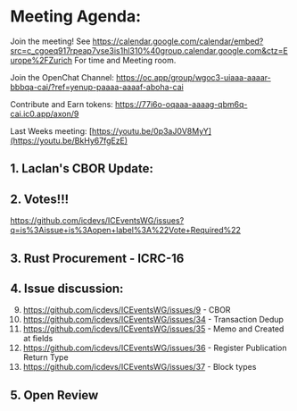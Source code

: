 # Meeting Agenda:

Join the meeting! See https://calendar.google.com/calendar/embed?src=c_cgoeq917rpeap7vse3is1hl310%40group.calendar.google.com&ctz=Europe%2FZurich For time and Meeting room.

Join the OpenChat Channel:  https://oc.app/group/wgoc3-uiaaa-aaaar-bbbqa-cai/?ref=yenup-paaaa-aaaaf-aboha-cai

Contribute and Earn tokens:  https://77i6o-oqaaa-aaaag-qbm6q-cai.ic0.app/axon/9

Last Weeks meeting: [https://youtu.be/0p3aJ0V8MyY](https://youtu.be/BkHy67fgEzE)

## 1. Laclan's CBOR Update:

## 2. Votes!!!

https://github.com/icdevs/ICEventsWG/issues?q=is%3Aissue+is%3Aopen+label%3A%22Vote+Required%22

## 3. Rust Procurement - ICRC-16

## 4. Issue discussion:

 9. https://github.com/icdevs/ICEventsWG/issues/9 - CBOR
 34. https://github.com/icdevs/ICEventsWG/issues/34 - Transaction Dedup
 35. https://github.com/icdevs/ICEventsWG/issues/35 - Memo and Created at fields
 36. https://github.com/icdevs/ICEventsWG/issues/36 - Register Publication Return Type
 37. https://github.com/icdevs/ICEventsWG/issues/37 - Block types

     
## 5. Open Review
